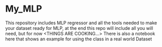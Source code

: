 # My_MLP
This repository includes MLP regressor and all the tools needed to make your dataset ready for MLP, at the end this repo will include all you will need, but for now &lt;THINGS ARE COOKING...>
There is also a notebook here that shows an example for using the class in a real world Dataset
